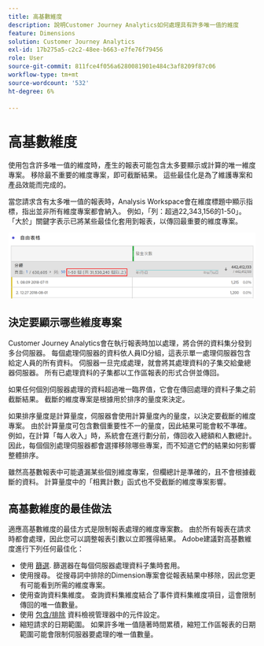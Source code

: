 ```yaml
---
title: 高基數維度
description: 說明Customer Journey Analytics如何處理具有許多唯一值的維度
feature: Dimensions
solution: Customer Journey Analytics
exl-id: 17b275a5-c2c2-48ee-b663-e7fe76f79456
role: User
source-git-commit: 811fce4f056a6280081901e484c3af8209f87c06
workflow-type: tm+mt
source-wordcount: '532'
ht-degree: 6%

---
```


# 高基數維度

使用包含許多唯一值的維度時，產生的報表可能包含太多要顯示或計算的唯一維度專案。 移除最不重要的維度專案，即可截斷結果。 這些最佳化是為了維護專案和產品效能而完成的。

當您請求含有太多唯一值的報表時，Analysis Workspace會在維度標題中顯示指標，指出並非所有維度專案都會納入。 例如，「列：超過22,343,156的1-50」。 「大於」關鍵字表示已將某些最佳化套用到報表，以傳回最重要的維度專案。

![工作區中顯示「超過」關鍵字的自由格式表格，可顯示1-50個超過22,343,156的關鍵字](assets/high-cardinality.png)

## 決定要顯示哪些維度專案

Customer Journey Analytics會在執行報表時加以處理，將合併的資料集分發到多台伺服器。 每個處理伺服器的資料依人員ID分組，這表示單一處理伺服器包含給定人員的所有資料。 伺服器一旦完成處理，就會將其處理資料的子集交給彙總器伺服器。 所有已處理資料的子集都以工作區報表的形式合併並傳回。

如果任何個別伺服器處理的資料超過唯一臨界值，它會在傳回處理的資料子集之前截斷結果。 截斷的維度專案是根據用於排序的量度來決定。

如果排序量度是計算量度，伺服器會使用計算量度內的量度，以決定要截斷的維度專案。 由於計算量度可包含數個重要性不一的量度，因此結果可能會較不準確。 例如，在計算「每人收入」時，系統會在進行劃分前，傳回收入總額和人數總計。 因此，每個個別處理伺服器都會選擇移除哪些專案，而不知道它們的結果如何影響整體排序。

雖然高基數報表中可能遺漏某些個別維度專案，但欄總計是準確的，且不會根據截斷的資料。 計算量度中的「相異計數」函式也不受截斷的維度專案影響。

## 高基數維度的最佳做法

適應高基數維度的最佳方式是限制報表處理的維度專案數。 由於所有報表在請求時都會處理，因此您可以調整報表引數以立即獲得結果。 Adobe建議對高基數維度進行下列任何最佳化：

* 使用 [篩選](/help/components/filters/create-filters.md). 篩選器在每個伺服器處理資料子集時套用。
* 使用搜尋。 從搜尋詞中排除的Dimension專案會從報表結果中移除，因此您更有可能看到所需的維度專案。
* 使用查詢資料集維度。 查詢資料集維度結合了事件資料集維度項目，這會限制傳回的唯一值數量。
* 使用 [包含/排除](/help/data-views/component-settings/include-exclude-values.md) 資料檢視管理器中的元件設定。
* 縮短請求的日期範圍。 如果許多唯一值隨著時間累積，縮短工作區報表的日期範圍可能會限制伺服器要處理的唯一值數量。
